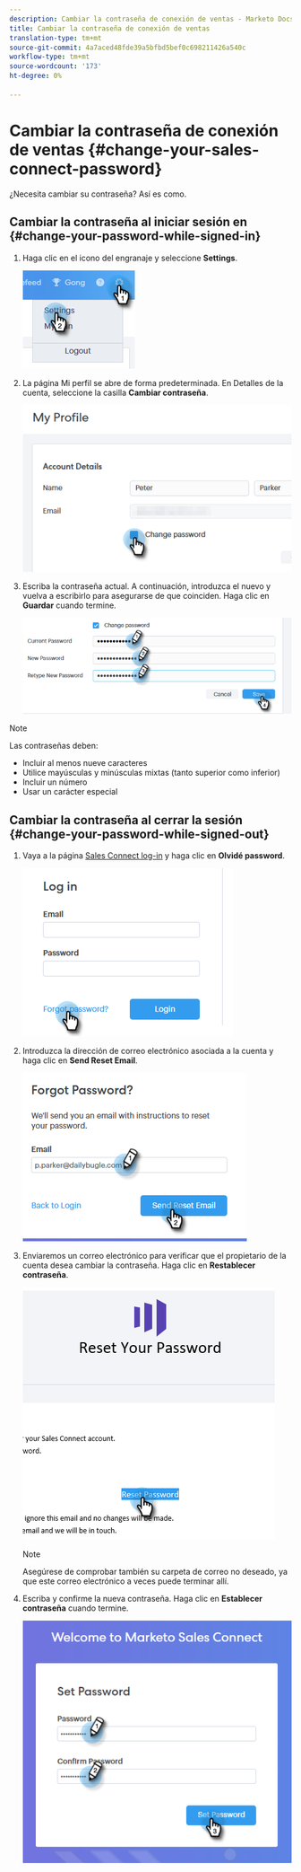 ```yaml
---
description: Cambiar la contraseña de conexión de ventas - Marketo Docs - Documentación del producto
title: Cambiar la contraseña de conexión de ventas
translation-type: tm+mt
source-git-commit: 4a7aced48fde39a5bfbd5bef0c698211426a540c
workflow-type: tm+mt
source-wordcount: '173'
ht-degree: 0%

---
```



# Cambiar la contraseña de conexión de ventas {#change-your-sales-connect-password}

¿Necesita cambiar su contraseña? Así es como.

## Cambiar la contraseña al iniciar sesión en {#change-your-password-while-signed-in}

1. Haga clic en el icono del engranaje y seleccione **Settings**.

   ![](assets/change-your-sales-connect-password-1.png)

1. La página Mi perfil se abre de forma predeterminada. En Detalles de la cuenta, seleccione la casilla **Cambiar contraseña**.

   ![](assets/change-your-sales-connect-password-2.png)

1. Escriba la contraseña actual. A continuación, introduzca el nuevo y vuelva a escribirlo para asegurarse de que coinciden. Haga clic en **Guardar** cuando termine.

   ![](assets/change-your-sales-connect-password-3.png)

>[!NOTE]
>
>Las contraseñas deben:
>
>* Incluir al menos nueve caracteres
>* Utilice mayúsculas y minúsculas mixtas (tanto superior como inferior)
>* Incluir un número
>* Usar un carácter especial


## Cambiar la contraseña al cerrar la sesión {#change-your-password-while-signed-out}

1. Vaya a la página [Sales Connect log-in](https://toutapp.com/login) y haga clic en **Olvidé password**.

   ![](assets/change-your-sales-connect-password-4.png)

1. Introduzca la dirección de correo electrónico asociada a la cuenta y haga clic en **Send Reset Email**.

   ![](assets/change-your-sales-connect-password-5.png)

1. Enviaremos un correo electrónico para verificar que el propietario de la cuenta desea cambiar la contraseña. Haga clic en **Restablecer contraseña**.

   ![](assets/change-your-sales-connect-password-6.png)

   >[!NOTE]
   >
   >Asegúrese de comprobar también su carpeta de correo no deseado, ya que este correo electrónico a veces puede terminar allí.

1. Escriba y confirme la nueva contraseña. Haga clic en **Establecer contraseña** cuando termine.

   ![](assets/change-your-sales-connect-password-7.png)
